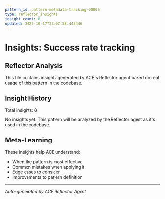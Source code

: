 ```yaml
---
pattern_id: pattern-metadata-tracking-00005
type: reflector_insights
insight_count: 0
updated: 2025-10-17T23:07:58.443446
---
```

# Insights: Success rate tracking

## Reflector Analysis

This file contains insights generated by ACE's Reflector agent based on real usage of this pattern in the codebase.

## Insight History

Total insights: 0

No insights yet. This pattern will be analyzed by the Reflector agent as it's used in the codebase.

## Meta-Learning

These insights help ACE understand:
- When the pattern is most effective
- Common mistakes when applying it
- Edge cases to consider
- Improvements to pattern definition

---

*Auto-generated by ACE Reflector Agent*
